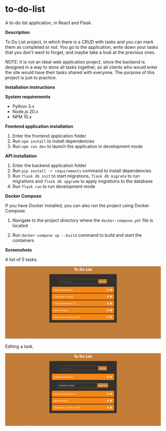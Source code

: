 # to-do-list
 A to-do list application, in React and Flask.

**Description**

 To Do List project, in which there is a CRUD with tasks and you can mark them as completed or not. You go to the application, write down your tasks that you don't want to forget, and maybe take a look at the previous ones.

 NOTE: It is not an ideal web application project, since the backend is designed in a way to store all tasks together, so all clients who would enter the site would have their tasks shared with everyone. The purpose of this project is just to practice.

**Installation instructions**

**System requirements**

* Python 3.x
* Node.js 20.x
* NPM 10.x

**Frontend application installation**

1. Enter the frontend application folder
2. Run `npm install` to install dependencies
3. Run `npm run dev` to launch the application in development mode

**API installation**

1. Enter the backend application folder
2. Run `pip install -r requirements` command to install dependencies
3. Run `flask db init` to start migrations, `flask db migrate` to run migrations and `flask db upgrade` to apply migrations to the database
4. Run `flask run` to run development mode

**Docker Compose**

If you have Docker installed, you can also run the project using Docker Compose.

1. Navigate to the project directory where the `docker-compose.yml` file is located

2. Run `docker-compose up --build` command to build and start the containers

**Screenshots**

A list of 5 tasks.

![A list of 5 tasks.](other/Screenshot_1.png)

Editing a task.

![Editing a task.](other/Screenshot_2.png)
